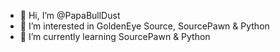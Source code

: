 - 👋 Hi, I’m @PapaBullDust
- 👀 I’m interested in GoldenEye Source, SourcePawn & Python
- 🌱 I’m currently learning SourcePawn & Python

<!---
PapaBullDust/PapaBullDust is a ✨ special ✨ repository because its `README.md` (this file) appears on your GitHub profile.
You can click the Preview link to take a look at your changes.
--->
